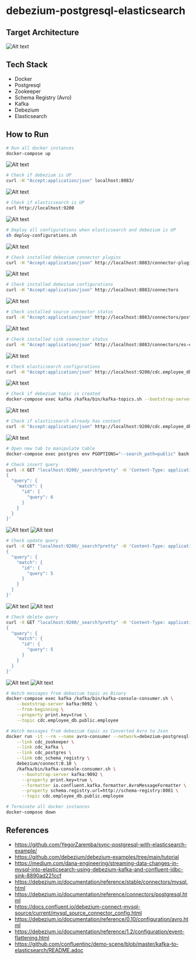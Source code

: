 # debezium-postgresql-elasticsearch

## Target Architecture
![Alt text](screenshots/target-architecture.png?raw=true "target-architecture")

## Tech Stack
- Docker
- Postgresql
- Zookeeper
- Schema Registry (Avro)
- Kafka
- Debezium
- Elasticsearch

## How to Run
```sh
# Run all docker instances
docker-compose up
```
![Alt text](screenshots/1.running-docker-containers.png?raw=true "running-docker-containers") 

```sh
# Check if debezium is UP
curl -H "Accept:application/json" localhost:8083/
```
![Alt text](screenshots/2.check-debezium-up.png?raw=true "check-debezium-up")

```sh
# Check if elasticsearch is UP
curl http://localhost:9200
```
![Alt text](screenshots/3.check-es-up.png?raw=true "check-es-up")


```sh
# Deploy all configurations when elasticsearch and debezium is UP
sh deploy-configurations.sh
```
![Alt text](screenshots/4.run-deploy-configurations.png?raw=true "run-deploy-configurations")

```sh
# Check installed debezium connector plugins
curl -H "Accept:application/json" http://localhost:8083/connector-plugins
```
![Alt text](screenshots/5.check-installed-connector-plugins.png?raw=true "check-installed-connector-plugins")

```sh
# Check installed debezium configurations
curl -H "Accept:application/json" http://localhost:8083/connectors
```
![Alt text](screenshots/6.check-installed-debezium-configurations.png?raw=true "check-installed-debezium-configurations")

```sh
# Check installed source connector status
curl -H "Accept:application/json" http://localhost:8083/connectors/postgres-employee-source/status
```
![Alt text](screenshots/7.check-installed-source-connector.png?raw=true "check-installed-source-connector")

```sh
# Check installed sink connector status
curl -H "Accept:application/json" http://localhost:8083/connectors/es-employee-sink/status
```
![Alt text](screenshots/8.check-installed-sink-connector.png?raw=true "check-installed-sink-connector")

```sh
# Check elasticsearch configurations
curl -H "Accept:application/json" http://localhost:9200/cdc.employee_db.public.employee
```
![Alt text](screenshots/9.check-installed-es-index.png?raw=true "check-installed-es-index")

```sh
# Check if debezium topic is created 
docker-compose exec kafka /kafka/bin/kafka-topics.sh --bootstrap-server kafka:9092 --list
```
![Alt text](screenshots/10.check-topic-created-by-debezium.png?raw=true "check-topic-created-by-debezium")

```sh
# Check if elasticsearch already has content
curl -H "Accept:application/json" http://localhost:9200/cdc.employee_db.public.employee/_search?pretty
```
![Alt text](screenshots/11.check-es-has-content.png?raw=true "check-es-has-content")

```sh
# Open new tab to manipulate table
docker-compose exec postgres env PGOPTIONS="--search_path=public" bash -c 'psql -U $POSTGRES_USER postgres'
```

```sh
# Check insert query
curl -X GET "localhost:9200/_search?pretty" -H 'Content-Type: application/json' -d'
{
  "query": {
    "match": {
      "id": {
        "query": 6
      }
    }
  }
}'
```
![Alt text](screenshots/12.dml-insert.png?raw=true "dml-insert")
![Alt text](screenshots/13.result-insert.png?raw=true "result-insert")

```sh
# Check update query
curl -X GET "localhost:9200/_search?pretty" -H 'Content-Type: application/json' -d'
{
  "query": {
    "match": {
      "id": {
        "query": 5
      }
    }
  }
}'
```
![Alt text](screenshots/14.dml-update.png?raw=true "dml-update")
![Alt text](screenshots/15.result-update.png?raw=true "result-update")

```sh
# Check delete query
curl -X GET "localhost:9200/_search?pretty" -H 'Content-Type: application/json' -d'
{
  "query": {
    "match": {
      "id": {
        "query": 5
      }
    }
  }
}'
```
![Alt text](screenshots/16.dml-delete.png?raw=true "dml-delete")
![Alt text](screenshots/17.result-delete.png?raw=true "result-delete")

```sh
# Watch messages from debezium topic as Binary
docker-compose exec kafka /kafka/bin/kafka-console-consumer.sh \
    --bootstrap-server kafka:9092 \
    --from-beginning \
    --property print.key=true \
    --topic cdc.employee_db.public.employee

# Watch messages from debezium topic as Converted Avro to Json
docker run -it --rm --name avro-consumer --network=debezium-postgresql-elasticsearch_default \
    --link cdc_zookeeper \
    --link cdc_kafka \
    --link cdc_postgres \
    --link cdc_schema_registry \
    debezium/connect:0.10 \
    /kafka/bin/kafka-console-consumer.sh \
      --bootstrap-server kafka:9092 \
      --property print.key=true \
      --formatter io.confluent.kafka.formatter.AvroMessageFormatter \
      --property schema.registry.url=http://schema-registry:8081 \
      --topic cdc.employee_db.public.employee

# Terminate all docker instances
docker-compose down
```

## References
- https://github.com/YegorZaremba/sync-postgresql-with-elasticsearch-example/
- https://github.com/debezium/debezium-examples/tree/main/tutorial
- https://medium.com/dana-engineering/streaming-data-changes-in-mysql-into-elasticsearch-using-debezium-kafka-and-confluent-jdbc-sink-8890ad221ccf
- https://debezium.io/documentation/reference/stable/connectors/mysql.html
- https://debezium.io/documentation/reference/connectors/postgresql.html
- https://docs.confluent.io/debezium-connect-mysql-source/current/mysql_source_connector_config.html
- https://debezium.io/documentation/reference/0.10/configuration/avro.html
- https://debezium.io/documentation/reference/1.2/configuration/event-flattening.html
- https://github.com/confluentinc/demo-scene/blob/master/kafka-to-elasticsearch/README.adoc